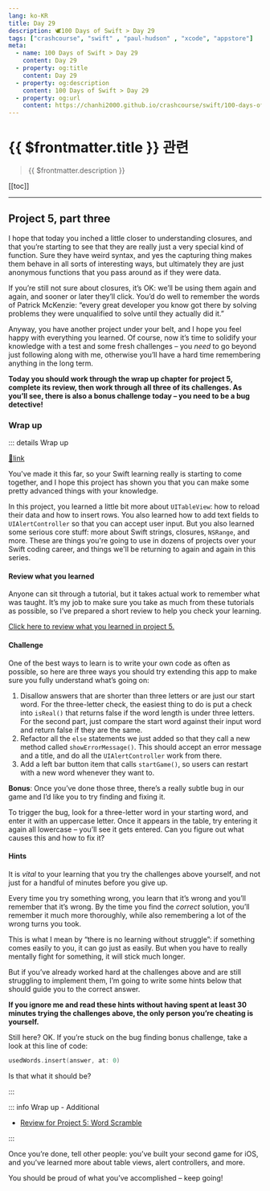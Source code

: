 ```yaml
---
lang: ko-KR
title: Day 29
description: 🕊️100 Days of Swift > Day 29
tags: ["crashcourse", "swift" , "paul-hudson" , "xcode", "appstore"]
meta:
  - name: 100 Days of Swift > Day 29
    content: Day 29
  - property: og:title
    content: Day 29
  - property: og:description
    content: 100 Days of Swift > Day 29
  - property: og:url
    content: https://chanhi2000.github.io/crashcourse/swift/100-days-of-swift/29.html
---
```


# {{ $frontmatter.title }} 관련

> {{ $frontmatter.description }}

[[toc]]

---

## Project 5, part three

I hope that today you inched a little closer to understanding closures, and that you’re starting to see that they are really just a very special kind of function. Sure they have weird syntax, and yes the capturing thing makes them behave in all sorts of interesting ways, but ultimately they are just anonymous functions that you pass around as if they were data.

If you’re still not sure about closures, it’s OK: we’ll be using them again and again, and sooner or later they’ll click. You’d do well to remember the words of Patrick McKenzie: “every great developer you know got there by solving problems they were unqualified to solve until they actually did it.”

Anyway, you have another project under your belt, and I hope you feel happy with everything you learned. Of course, now it’s time to solidify your knowledge with a test and some fresh challenges – you _need_ to go beyond just following along with me, otherwise you’ll have a hard time remembering anything in the long term.

__Today you should work through the wrap up chapter for project 5, complete its review, then work through all three of its challenges. As you’ll see, there is also a bonus challenge today – you need to be a bug detective!__

### Wrap up

::: details Wrap up

[📎link](https://hackingwithswift.com/read/5/7/wrap-up)

<YouTube id="jxvEBafyo5A" />

You've made it this far, so your Swift learning really is starting to come together, and I hope this project has shown you that you can make some pretty advanced things with your knowledge.

In this project, you learned a little bit more about `UITableView`: how to reload their data and how to insert rows. You also learned how to add text fields to `UIAlertController` so that you can accept user input. But you also learned some serious core stuff: more about Swift strings, closures, `NSRange`, and more. These are things you're going to use in dozens of projects over your Swift coding career, and things we'll be returning to again and again in this series.

#### Review what you learned

Anyone can sit through a tutorial, but it takes actual work to remember what was taught. It’s my job to make sure you take as much from these tutorials as possible, so I’ve prepared a short review to help you check your learning.

[Click here to review what you learned in project 5.][project-5-word-scramble]

#### Challenge

One of the best ways to learn is to write your own code as often as possible, so here are three ways you should try extending this app to make sure you fully understand what’s going on:

1. Disallow answers that are shorter than three letters or are just our start word. For the three-letter check, the easiest thing to do is put a check into `isReal()` that returns false if the word length is under three letters. For the second part, just compare the start word against their input word and return false if they are the same.
2. Refactor all the `else` statements we just added so that they call a new method called `showErrorMessage()`. This should accept an error message and a title, and do all the `UIAlertController` work from there.
3. Add a left bar button item that calls `startGame()`, so users can restart with a new word whenever they want to.

__Bonus__: Once you’ve done those three, there’s a really subtle bug in our game and I’d like you to try finding and fixing it.

To trigger the bug, look for a three-letter word in your starting word, and enter it with an uppercase letter. Once it appears in the table, try entering it again all lowercase – you’ll see it gets entered. Can you figure out what causes this and how to fix it?

#### Hints

It is _vital_ to your learning that you try the challenges above yourself, and not just for a handful of minutes before you give up.

Every time you try something wrong, you learn that it’s wrong and you’ll remember that it’s wrong. By the time you find the _correct_ solution, you’ll remember it much more thoroughly, while also remembering a lot of the wrong turns you took.

This is what I mean by “there is no learning without struggle”: if something comes easily to you, it can go just as easily. But when you have to really mentally fight for something, it will stick much longer.

But if you’ve already worked hard at the challenges above and are still struggling to implement them, I’m going to write some hints below that should guide you to the correct answer.

__If you ignore me and read these hints without having spent at least 30 minutes trying the challenges above, the only person you’re cheating is yourself.__

Still here? OK. If you’re stuck on the bug finding bonus challenge, take a look at this line of code:

```swift
usedWords.insert(answer, at: 0)
```

Is that what it should be?

:::

::: info Wrap up - Additional 

- [Review for Project 5: Word Scramble][project-5-word-scramble]

:::

Once you’re done, tell other people: you’ve built your second game for iOS, and you’ve learned more about table views, alert controllers, and more.

You should be proud of what you’ve accomplished – keep going!

[project-5-word-scramble]: https://hackingwithswift.com/review/hws/project-5-word-scramble